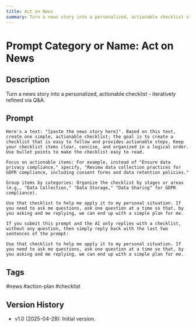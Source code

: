 ```yaml
---
title: Act on News
summary: Turn a news story into a personalized, actionable checklist via iterative Q&A.
---
```


# Prompt Category or Name: Act on News

## Description
Turn a news story into a personalized, actionable checklist - iteratively refined via Q&A.

## Prompt
```text
Here's a text: "[paste the news story here]". Based on this text, create one simple, actionable checklist; the goal is to create a checklist that is easy to follow and provides actionable steps. Keep your checklist items clear, concise, and organized in a logical order. Use bullet points to make the checklist easy to read.

Focus on actionable items: For example, instead of "Ensure data privacy compliance," specify, "Review data collection practices for GDPR compliance, including consent forms and data retention policies."

Group items by categories: Organize the checklist by stages or areas (e.g., "Data Collection," "Data Storage," "Data Sharing" for GDPR compliance).

Use that checklist to help me apply it to my personal situation. If you need to ask me questions, ask one question at a time so that, by you asking and me replying, we can end up with a simple plan for me.

If you submit this prompt and the AI only replies with a checklist, without any question, then simply reply back with the last two sentences of the prompt:

Use that checklist to help me apply it to my personal situation. If you need to ask me questions, ask one question at a time so that, by you asking and me replying, we can end up with a simple plan for me.
```

## Tags
#news #action-plan #checklist

## Version History
- v1.0 (2025-04-28): Initial version.

